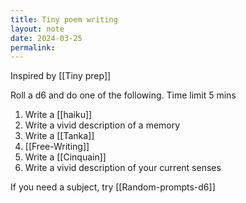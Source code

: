 ```yaml
---
title: Tiny poem writing
layout: note
date: 2024-03-25
permalink:
---
```


Inspired by [[Tiny prep]]

Roll a d6 and do one of the following. Time limit 5 mins

1. Write a [[haiku]]
2. Write a vivid description of a memory
3. Write a [[Tanka]]
4. [[Free-Writing]] 
5. Write a [[Cinquain]]
6. Write a vivid description of your current senses

If you need a subject, try [[Random-prompts-d6]]